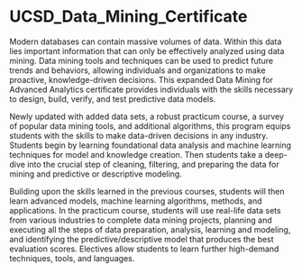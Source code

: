 # UCSD_Data_Mining_Certificate
Modern databases can contain massive volumes of data. Within this data lies important information that can only be effectively analyzed using data mining. Data mining tools and techniques can be used to predict future trends and behaviors, allowing individuals and organizations to make proactive, knowledge-driven decisions. This expanded Data Mining for Advanced Analytics certificate provides individuals with the skills necessary to design, build, verify, and test predictive data models.

Newly updated with added data sets, a robust practicum course, a survey of popular data mining tools, and additional algorithms, this program equips students with the skills to make data-driven decisions in any industry. Students begin by learning foundational data analysis and machine learning techniques for model and knowledge creation. Then students take a deep-dive into the crucial step of cleaning, filtering, and preparing the data for mining and predictive or descriptive modeling.

Building upon the skills learned in the previous courses, students will then learn advanced models, machine learning algorithms, methods, and applications. In the practicum course, students will use real-life data sets from various industries to complete data mining projects, planning and executing all the steps of data preparation, analysis, learning and modeling, and identifying the predictive/descriptive model that produces the best evaluation scores. Electives allow students to learn further high-demand techniques, tools, and languages.
